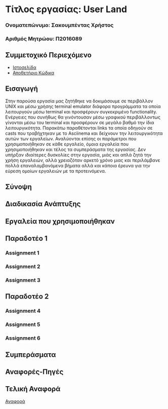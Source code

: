 # Τίτλος εργασίας: User Land

### Ονοματεπώνυμο: Σακουμπέντας Χρήστος
### Αριθμός Μητρώου: Π2016089

## Συμμετοχικό Περιεχόμενο

* [Ιστοσελίδα](https://csakou.github.io/gr/)
* [Αποθετήριο Κώδικα](https://github.com/csakou/gr)

## Εισαγωγή

  Στην παρούσα εργασία μας ζητήθηκε να δοκιμάσουμε σε περιβάλλον UNIX και μέσω χρήσης terminal emulator διάφορα προγράμματα τα οποία λειτουργούν μέσω terminal και προσφέρουν συγκεκριμένο functionality. Ενέργειες που συνήθως θα γινόντουσαν μέσω γραφικού περιβάλλοντως γίνονται μέσω του terminal και προσφέρουν σε μεγάλο βαθμό την ίδια λειτουργικότητα. Παρακάτω παραθέτονται links τα οποία οδηγούν σε casts που τραβήχτηκαν με το Asciinema και δείχνουν την λειτουργικότητα αυτών των εργαλείων. Αναλύονται επίσης οι παράμετροι που χρησιμοποιήθηκαν σε κάθε εργαλείο, όμοια εργαλεία που χρησιμοποιήθηκαν και τέλος τα συμπεράσματα της εργασίας. Δεν υπήρξαν ιδιαίτερες δυσκολίες στην εργασία, μιάς και απλά ζητά την χρήση εργαλειών, αλλά χρειαζόταν αρκετό χρόνο μιας και περιλάμβανε πολλά επαναλαμβανόμενα βήματα αλλά και κάποια έρευνα για την εύρεση ομοίων εργαλειών με τα προτεινόμενα.

## Σύνοψη

## Διαδικασία Ανάπτυξης



## Εργαλεία που χρησιμοποιήθηκαν

## Παραδοτέο 1

### Assignment 1

### Assignment 2

### Assignment 3

## Παραδοτέο 2

### Assignment 4

### Assignment 5

### Assignment 6

## Συμπεράσματα

## Αναφορές-Πηγές

## Τελική Αναφορά
[Αναφορά](https://csakou.github.io/HCI_REPORT)
